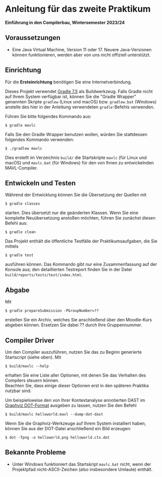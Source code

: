 # Anleitung für das zweite Praktikum
**Einführung in den Compilerbau, Wintersemester 2023/24**

## Voraussetzungen

* Eine Java Virtual Machine, Version 11 oder 17. Neuere Java-Versionen können funktionieren, werden aber von uns nicht offiziell unterstützt.

## Einrichtung

Für die **Ersteinrichtung** benötigen Sie eine Internetverbindung.

Dieses Projekt verwendet [Gradle 7.5](https://docs.gradle.org/7.5.1/userguide/userguide.html) als Buildwerkzeug. Falls Gradle nicht auf Ihrem System verfügbar ist, können Sie die "Gradle Wrapper" genannten Skripte `gradlew` (Linux und macOS) bzw. `gradlew.bat` (Windows) anstelle des hier in der Anleitung verwendeten `gradle`-Befehls verwenden.

Führen Sie bitte folgendes Kommando aus:

	$ gradle mavlc
	
Falls Sie den Gradle Wrapper benutzen wollen, würden Sie stattdessen folgendes Kommando verwenden:

	$ ./gradlew mavlc

Dies erstellt im Verzeichnis `build/` die Startskripte `mavlc` (für Linux und macOS) und `mavlc.bat` (für Windows) für den von Ihnen zu entwickelnden MAVL-Compiler.

## Entwickeln und Testen

Während der Entwicklung können Sie die Übersetzung der Quellen mit

    $ gradle classes

starten. Dies übersetzt nur die geänderten Klassen. Wenn Sie eine komplette Neuübersetzung anstoßen möchten, führen Sie zunächst diesen Befehl aus:

	$ gradle clean

Das Projekt enthält die öffentliche Testfälle der Praktikumsaufgaben, die Sie mittels

	$ gradle test

ausführen können. Das Kommando gibt nur eine Zusammenfassung auf der Konsole aus; den detaillierten Testreport finden Sie in der Datei `build/reports/tests/test/index.html`.

## Abgabe

Mit

	$ gradle prepareSubmission -PGroupNumber=??

erstellen Sie ein Archiv, welches Sie anschließend über den Moodle-Kurs abgeben können. Ersetzen Sie dabei ?? durch Ihre Gruppennummer.

## Compiler Driver

Um den Compiler auszuführen, nutzen Sie das zu Beginn generierte Startscript (siehe oben). Mit 

	$ build/mavlc --help

erhalten Sie eine Liste aller Optionen, mit denen Sie das Verhalten des Compilers steuern können.  
Beachten Sie, dass einige dieser Optionen erst in den späteren Praktika nutzbar sind.

Um beispielsweise den von Ihrer Kontextanalyse annotierten DAST im [Graphviz DOT-Format](http://graphviz.org) ausgeben zu lassen, nutzen Sie den Befehl

	$ build/mavlc helloworld.mavl --dump-dot-dast

Wenn Sie die Graphviz-Werkzeuge auf Ihrem System installiert haben, können Sie aus der DOT-Datei anschließend ein Bild erzeugen:

	$ dot -Tpng -o helloworld.png helloworld.ctx.dot

## Bekannte Probleme

* Unter Windows funktioniert das Startskript `mavlc.bat` nicht, wenn der Projektpfad nicht-ASCII-Zeichen (also insbesondere Umlaute) enthält.

